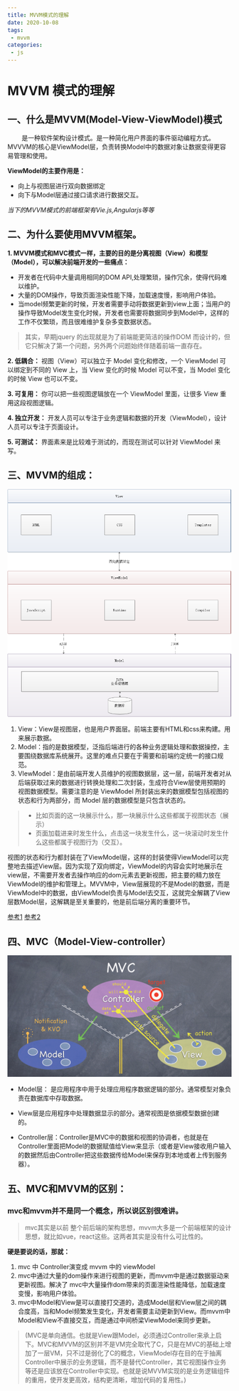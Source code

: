 ```yaml
---
title: MVVM模式的理解
date: 2020-10-08
tags:
 - mvvm
categories: 
 - js
---
```

# **MVVM 模式的理解**

## **一、什么是MVVM(Model-View-ViewModel)模式**
&emsp;&emsp; 是一种软件架构设计模式。是一种简化用户界面的事件驱动编程方式。MVVVM的核心是ViewModel层，负责转换Model中的数据对象让数据变得更容易管理和使用。

**ViewModel的主要作用是：**
* 向上与视图层进行双向数据绑定
* 向下与Model层通过接口请求进行数据交互。
  
_当下的MVVM模式的前端框架有Vie.js,Angularjs等等_

## **二、为什么要使用MVVM框架。**

**1. MVVM模式和MVC模式一样，主要的目的是分离视图（View）和模型（Model），可以解决前端开发的一些痛点：**

*  开发者在代码中大量调用相同的DOM API,处理繁琐，操作冗余，使得代码难以维护。
* 大量的DOM操作，导致页面渲染性能下降，加载速度慢，影响用户体验。
* 当model频繁更新的时候，开发者需要手动将数据更新到view上面；当用户的操作导致Model发生变化时候，开发者也需要将数据同步到Model中，这样的工作不仅繁琐，而且很难维护复杂多变数据状态。
>其实，早期jquery 的出现就是为了前端能更简洁的操作DOM 而设计的，但它只解决了第一个问题，另外两个问题始终伴随着前端一直存在。

**2. 低耦合：** 视图（View）可以独立于 Model 变化和修改，一个 ViewModel 可以绑定到不同的 View 上，当 View 变化的时候 Model 可以不变，当 Model 变化的时候 View 也可以不变。

**3. 可复用：** 你可以把一些视图逻辑放在一个 ViewModel 里面，让很多 View 重用这段视图逻辑。

**4. 独立开发：** 开发人员可以专注于业务逻辑和数据的开发（ViewModel），设计人员可以专注于页面设计。

**5. 可测试：** 界面素来是比较难于测试的，而现在测试可以针对 ViewModel 来写。



## **三、MVVM的组成**：

![mvvm](./MVVM.png)

1. View：View是视图层，也是用户界面层。前端主要有HTML和css来构建。用来展示数据。
2. Model：指的是数据模型，泛指后端进行的各种业务逻辑处理和数据操控，主要围绕数据库系统展开。这里的难点只要在于需要和前端约定统一的接口规范。
3. VIewModel：是由前端开发人员维护的视图数据层，这一层，前端开发者对从后端获取过来的数据进行转换处理和二次封装，生成符合View层使用预期的视图数据模型。需要注意的是 ViewModel 所封装出来的数据模型包括视图的状态和行为两部分，而 Model 层的数据模型是只包含状态的。
> * 比如页面的这一块展示什么，那一块展示什么这些都属于视图状态（展示）
> * 页面加载进来时发生什么，点击这一块发生什么，这一块滚动时发生什么这些都属于视图行为（交互）。

视图的状态和行为都封装在了ViewModel层，这样的封装使得ViewModel可以完整地去描述View层。因为实现了双向绑定，ViewModel的内容会实时地展示在view层，不需要开发者去操作响应的dom元素去更新视图，把主要的精力放在ViewModel的维护和管理上。MVVM中，View层展现的不是Model的数据，而是ViewModel中的数据，由ViewModel负责与Model去交互，这就完全解耦了View层数Model层，这解耦是至关重要的，他是前后端分离的重要环节。

[参考1](https://www.cnblogs.com/goloving/p/8520030.html)
[参考2](https://www.jianshu.com/p/4978e076f5a4)


## 四、MVC（Model-View-controller）

![mvc](./MVC.png)

* Model层： 是应用程序中用于处理应用程序数据逻辑的部分。通常模型对象负责在数据库中存取数据。

* View层是应用程序中处理数据显示的部分。通常视图是依据模型数据创建的。

* Controller层：Controller是MVC中的数据和视图的协调者，也就是在Controller里面把Model的数据赋值给View来显示（或者是View接收用户输入的数据然后由Controller把这些数据传给Model来保存到本地或者上传到服务器）。


## 五、MVC和MVVM的区别：


### mvc和mvvm并不是同一个概念，所以说区别很难讲。

 > mvc其实是以前 整个前后端的架构思想，mvvm大多是一个前端框架的设计思想，就比如vue，react这些。这两者其实是没有什么可比性的。


**硬是要说的话，那就：**
1. mvc 中 Controller演变成 mvvm 中的 viewModel
2. mvc中通过大量的dom操作来进行视图的更新，而mvvm中是通过数据驱动来更新视图。解决了 mvc中大量操作dom带来的页面渲染性能降低，加载速度变慢，影响用户体验。
3. mvc中Model和View是可以直接打交道的，造成Model层和View层之间的耦合度高，当和Model频繁发生变化，开发者需要主动更新到View。而mvvm中Model和View不直接交互，而是通过中间桥梁ViewModel来同步更新。



> (MVC是单向通信。也就是View跟Model，必须通过Controller来承上启下。MVC和MVVM的区别并不是VM完全取代了C，只是在MVC的基础上增加了一层VM，只不过是弱化了C的概念，ViewModel存在目的在于抽离Controller中展示的业务逻辑，而不是替代Controller，其它视图操作业务等还是应该放在Controller中实现。也就是说MVVM实现的是业务逻辑组件的重用，使开发更高效，结构更清晰，增加代码的复用性。)





